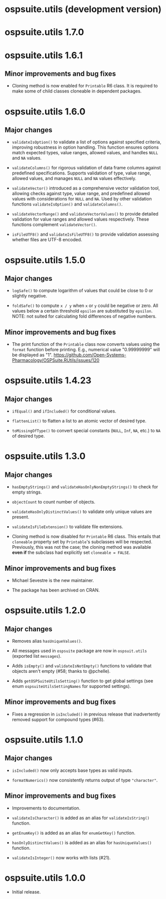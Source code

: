 # ospsuite.utils (development version)

# ospsuite.utils 1.7.0

# ospsuite.utils 1.6.1

## Minor improvements and bug fixes

* Cloning method is now enabled for `Printable` R6 class. It is required to make
some of child classes cloneable in dependent packages.

# ospsuite.utils 1.6.0

## Major changes

* `validateIsOption()` to validate a list of options against specified criteria, improving robustness in option handling. This function ensures options match expected types, value ranges, allowed values, and handles `NULL` and `NA` values.

* `validateColumns()` for rigorous validation of data frame columns against predefined specifications. Supports validation of type, value range, allowed values, and manages `NULL` and `NA` values effectively.

* `validateVector()` introduced as a comprehensive vector validation tool, allowing checks against type, value range, and predefined allowed values with considerations for `NULL` and `NA`. Used by other validation functions `validateIsOption()` and `validateColumns()`.

* `validateVectorRange()` and `validateVectorValues()` to provide detailed validation for value ranges and allowed values respectively. These functions complement `validateVector()`.

* `isFileUTF8()` and `validateIsFileUTF8()` to provide validation assessing whether files are UTF-8 encoded.

# ospsuite.utils 1.5.0

## Major changes

* `logSafe()` to compute logarithm of values that could be close to 0 or slightly 
negative.

* `foldSafe()` to compute `x / y` when `x` or `y` could be negative or zero. All values below a 
certain threshold `epsilon` are substituted by `epsilon`. NOTE: not suited for 
calculating fold differences of negative numbers.

## Minor improvements and bug fixes

* The print function of the `Printable` class now converts values using the `format` 
function before printing. E.g., numerical value "0.99999999" will be displayed as "1".
https://github.com/Open-Systems-Pharmacology/OSPSuite.RUtils/issues/120

# ospsuite.utils 1.4.23

## Major changes

* `ifEqual()` and `ifIncluded()` for conditional values.

* `flattenList()` to flatten a list to an atomic vector of desired type.

* `toMissingOfType()` to convert special constants (`NULL`, `Inf`, `NA`, etc.)
  to `NA` of desired type.

# ospsuite.utils 1.3.0

## Major changes

* `hasEmptyStrings()` and `validateHasOnlyNonEmptyStrings()` to check for empty
  strings.

* `objectCount` to count number of objects.

* `validateHasOnlyDistinctValues()` to validate only unique values are present.

* `validateIsFileExtension()` to validate file extensions.

* Cloning method is now disabled for `Printable` R6 class. This entails that
  `cloneable` property set by `Printable`'s subclasses will be respected.
  Previously, this was not the case; the cloning method was available **even
  if** the subclass had explicitly set `cloneable = FALSE`.

## Minor improvements and bug fixes

* Michael Sevestre is the new maintainer.

* The package has been archived on CRAN.

# ospsuite.utils 1.2.0

## Major changes

* Removes alias `hasUniqueValues()`.

* All messages used in `ospsuite` package are now in `ospsuit.utils` (exported
  list `messages`).

* Adds `isEmpty()` and `validateIsNotEmpty()` functions to validate that objects 
  aren't empty (#58; thanks to @pchelle).

* Adds `getOSPSuiteUtilsSetting()` function to get global settings (see enum
  `ospsuiteUtilsSettingNames` for supported settings).

## Minor improvements and bug fixes

* Fixes a regression in `isIncluded()` in previous release that inadvertently
  removed support for compound types (#63).

# ospsuite.utils 1.1.0

## Major changes

* `isIncluded()` now only accepts base types as valid inputs.

* `formatNumerics()` now consistently returns output of type `"character"`.

## Minor improvements and bug fixes

* Improvements to documentation.

* `validateIsCharacter()` is added as an alias for `validateIsString()`
  function.

* `getEnumKey()` is added as an alias for `enumGetKey()` function.

* `hasOnlyDistinctValues()` is added as an alias for `hasUniqueValues()`
  function.

* `validateIsInteger()` now works with lists (#21).

# ospsuite.utils 1.0.0

* Initial release.

